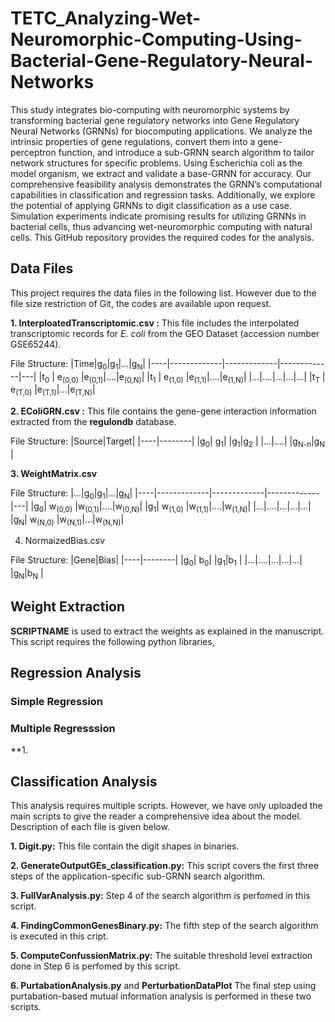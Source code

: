 # TETC_Analyzing-Wet-Neuromorphic-Computing-Using-Bacterial-Gene-Regulatory-Neural-Networks

This study integrates bio-computing with neuromorphic systems by transforming bacterial gene regulatory networks into Gene Regulatory Neural Networks (GRNNs) for biocomputing applications. We analyze the intrinsic properties of gene regulations, convert them into a gene-perceptron function, and introduce a sub-GRNN search algorithm to tailor network structures for specific problems. Using Escherichia coli as the model organism, we extract and validate a base-GRNN for accuracy. Our comprehensive feasibility analysis demonstrates the GRNN’s computational capabilities in classification and regression tasks. Additionally, we explore the potential of applying GRNNs to digit classification as a use case. Simulation experiments indicate promising results for utilizing GRNNs in bacterial cells, thus advancing wet-neuromorphic computing with natural cells. This GitHub repository provides the required codes for the analysis.

## Data Files

This project requires the data files in the following list. However due to the file size restriction of Git, the codes are available upon request.

**1. InterploatedTranscriptomic.csv :**
This file includes the interpolated transcriptomic records for _E. coli_ from the GEO Dataset (accession number GSE65244).

File Structure:
|Time|g<sub>0</sub>|g<sub>1</sub>|...|g<sub>N</sub>|
|----|-------------|-------------|-------------|---|
|t<sub>0</sub> | e<sub>(0,0)</sub>    |e<sub>(0,1)</sub>|....|e<sub>(0,N)</sub>|
|t<sub>1</sub> | e<sub>(1,0)</sub>    |e<sub>(1,1)</sub>|....|e<sub>(1,N)</sub>|
|...|....|...|...|...|
|t<sub>T</sub> | e<sub>(T,0)</sub>    |e<sub>(T,1)</sub>|...|e<sub>(T,N)</sub>|


**2. EColiGRN.csv :** 
This file contains the gene-gene interaction information extracted from the **regulondb** database.

File Structure:
|Source|Target|
|----|--------|
|g<sub>0</sub>| g<sub>1</sub>|
|g<sub>1</sub>|g<sub>2</sub> |
|...|....|
|g<sub>N-n</sub>|g<sub>N</sub> |

**3. WeightMatrix.csv**

File Structure:
|...|g<sub>0</sub>|g<sub>1</sub>|...|g<sub>N</sub>|
|----|-------------|-------------|-------------|---|
|g<sub>0</sub>| w<sub>(0,0)</sub>    |w<sub>(0,1)</sub>|....|w<sub>(0,N)</sub>|
|g<sub>1</sub>| w<sub>(1,0)</sub>    |w<sub>(1,1)</sub>|....|w<sub>(1,N)</sub>|
|...|....|...|...|...|
|g<sub>N</sub>| w<sub>(N,0)</sub>    |w<sub>(N,1)</sub>|...|w<sub>(N,N)</sub>|

4. NormaizedBias.csv
   
File Structure:
|Gene|Bias|
|----|--------|
|g<sub>0</sub>| b<sub>0</sub>|
|g<sub>1</sub>|b<sub>1</sub> |
|...|....|...|...|...|
|g<sub>N</sub>|b<sub>N</sub> |
   

## Weight Extraction

**SCRIPTNAME** is used to extract the weights as explained in the manuscript. This script requires the following python libraries,


## Regression Analysis

### Simple Regression

### Multiple Regresssion

**1.  

## Classification Analysis

This analysis requires multiple scripts. However, we have only uploaded the main scripts to give the reader a comprehensive idea about the model. Description of each file is given below.

**1. Digit.py:** This file contain the digit shapes in binaries.

**2. GenerateOutputGEs_classification.py:** This script covers the first three steps of the application-specific sub-GRNN search algorithm. 

**3. FullVarAnalysis.py:** Step 4 of the search algorithm is perfomed in this script.

**4. FindingCommonGenesBinary.py:** The fifth step of the search algorithm is executed in this cript.

**5. ComputeConfussionMatrix.py:** The suitable threshold level extraction done in Step 6 is perfomed by this script.

**6. PurtabationAnalysis.py** and **PerturbationDataPlot** The final step using purtabation-based mutual information analysis is performed in these two scripts.

